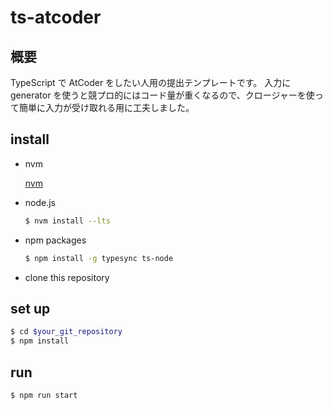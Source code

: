 # ts-atcoder

## 概要

TypeScript で AtCoder をしたい人用の提出テンプレートです。
入力に generator を使うと競プロ的にはコード量が重くなるので、クロージャーを使って簡単に入力が受け取れる用に工夫しました。

## install

- nvm

  [nvm](https://github.com/nvm-sh/nvm)

- node.js

  ```bash
  $ nvm install --lts
  ```

- npm packages

  ```bash
  $ npm install -g typesync ts-node
  ```

- clone this repository

## set up

```bash
$ cd $your_git_repository
$ npm install
```

## run

```bash
$ npm run start
```
